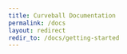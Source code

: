 ```yaml
---
title: Curveball Documentation
permalink: /docs
layout: redirect 
redir_to: /docs/getting-started
---
```

